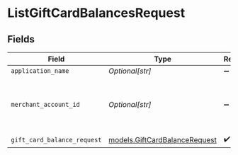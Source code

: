 # ListGiftCardBalancesRequest


## Fields

| Field                                                                | Type                                                                 | Required                                                             | Description                                                          | Example                                                              |
| -------------------------------------------------------------------- | -------------------------------------------------------------------- | -------------------------------------------------------------------- | -------------------------------------------------------------------- | -------------------------------------------------------------------- |
| `application_name`                                                   | *Optional[str]*                                                      | :heavy_minus_sign:                                                   | N/A                                                                  |                                                                      |
| `merchant_account_id`                                                | *Optional[str]*                                                      | :heavy_minus_sign:                                                   | The ID of the merchant account to use for this request.              | default                                                              |
| `gift_card_balance_request`                                          | [models.GiftCardBalanceRequest](../models/giftcardbalancerequest.md) | :heavy_check_mark:                                                   | N/A                                                                  |                                                                      |